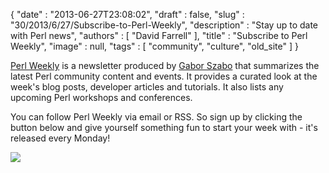 {
   "date" : "2013-06-27T23:08:02",
   "draft" : false,
   "slug" : "30/2013/6/27/Subscribe-to-Perl-Weekly",
   "description" : "Stay up to date with Perl news",
   "authors" : [
      "David Farrell"
   ],
   "title" : "Subscribe to Perl Weekly",
   "image" : null,
   "tags" : [
      "community",
      "culture",
      "old_site"
   ]
}

[Perl Weekly](http://perlweekly.com/) is a newsletter produced by [Gabor Szabo](http://szabgab.com/) that summarizes the latest Perl community content and events. It provides a curated look at the week's blog posts, developer articles and tutorials. It also lists any upcoming Perl workshops and conferences.

You can follow Perl Weekly via email or RSS. So sign up by clicking the button below and give yourself something fun to start your week with - it's released every Monday!

[![](http://perlweekly.com/img/perl_weekly_234x60.png)](http://perlweekly.com/)


